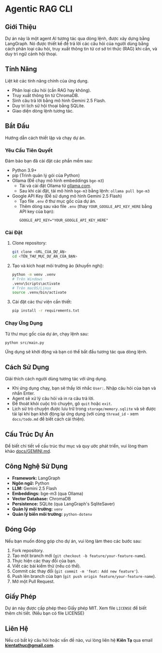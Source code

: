 # Agentic RAG CLI

## Giới Thiệu
Dự án này là một agent AI tương tác qua dòng lệnh, được xây dựng bằng LangGraph. Nó được thiết kế để trả lời các câu hỏi của người dùng bằng cách phân loại câu hỏi, truy xuất thông tin từ cơ sở tri thức (RAG) khi cần, và duy trì ngữ cảnh hội thoại.

## Tính Năng
Liệt kê các tính năng chính của ứng dụng.

*   Phân loại câu hỏi (cần RAG hay không).
*   Truy xuất thông tin từ ChromaDB.
*   Sinh câu trả lời bằng mô hình Gemini 2.5 Flash.
*   Duy trì lịch sử hội thoại bằng SQLite.
*   Giao diện dòng lệnh tương tác.

## Bắt Đầu
Hướng dẫn cách thiết lập và chạy dự án.

### Yêu Cầu Tiên Quyết
Đảm bảo bạn đã cài đặt các phần mềm sau:

*   Python 3.9+
*   pip (Trình quản lý gói của Python)
*   Ollama (Để chạy mô hình embeddings `bge-m3`)
    *   Tải và cài đặt Ollama từ [ollama.com](https://ollama.com).
    *   Sau khi cài đặt, tải mô hình `bge-m3` bằng lệnh: `ollama pull bge-m3`
*   Google API Key (Để sử dụng mô hình Gemini 2.5 Flash)
    *   Tạo file `.env` ở thư mục gốc của dự án.
    *   Thêm dòng sau vào file `.env` (thay `YOUR_GOOGLE_API_KEY_HERE` bằng API key của bạn):
        ```
        GOOGLE_API_KEY="YOUR_GOOGLE_API_KEY_HERE"
        ```

### Cài Đặt
1.  Clone repository:
    ```bash
    git clone <URL_CỦA_DỰ_ÁN>
    cd <TÊN_THƯ_MỤC_DỰ_ÁN_CỦA_BẠN>
    ```
2.  Tạo và kích hoạt môi trường ảo (khuyến nghị):
    ```bash
    python -m venv .venv
    # Trên Windows
    .venv\Scripts\activate
    # Trên macOS/Linux
    source .venv/bin/activate
    ```
3.  Cài đặt các thư viện cần thiết:
    ```bash
    pip install -r requirements.txt
    ```

### Chạy Ứng Dụng
Từ thư mục gốc của dự án, chạy lệnh sau:
```bash
python src/main.py
```
Ứng dụng sẽ khởi động và bạn có thể bắt đầu tương tác qua dòng lệnh.

## Cách Sử Dụng
Giải thích cách người dùng tương tác với ứng dụng.

*   Khi ứng dụng chạy, bạn sẽ thấy lời nhắc `User:`. Nhập câu hỏi của bạn và nhấn Enter.
*   Agent sẽ xử lý câu hỏi và in ra câu trả lời.
*   Để thoát khỏi cuộc trò chuyện, gõ `quit` hoặc `exit`.
*   Lịch sử trò chuyện được lưu trữ trong `storage/memory.sqlite` và sẽ được tải lại khi bạn khởi động lại ứng dụng (với cùng `thread_id` - xem `docs/todo.md` để biết cách cải thiện).

## Cấu Trúc Dự Án
Để biết chi tiết về cấu trúc thư mục và quy ước phát triển, vui lòng tham khảo [docs/GEMINI.md](docs/GEMINI.md).

## Công Nghệ Sử Dụng
*   **Framework:** LangGraph
*   **Ngôn ngữ:** Python
*   **LLM:** Gemini 2.5 Flash
*   **Embeddings:** bge-m3 (qua Ollama)
*   **Vector Database:** ChromaDB
*   **Persistence:** SQLite (qua LangGraph's SqliteSaver)
*   **Quản lý môi trường:** `venv`
*   **Quản lý biến môi trường:** `python-dotenv`

## Đóng Góp
Nếu bạn muốn đóng góp cho dự án, vui lòng làm theo các bước sau:

1.  Fork repository.
2.  Tạo một branch mới (`git checkout -b feature/your-feature-name`).
3.  Thực hiện các thay đổi của bạn.
4.  Viết các bài kiểm thử (nếu có thể).
5.  Commit các thay đổi (`git commit -m 'feat: Add new feature'`).
6.  Push lên branch của bạn (`git push origin feature/your-feature-name`).
7.  Mở một Pull Request.

## Giấy Phép
Dự án này được cấp phép theo Giấy phép MIT. Xem file `LICENSE` để biết thêm chi tiết. (Nếu bạn có file LICENSE)

## Liên Hệ
Nếu có bất kỳ câu hỏi hoặc vấn đề nào, vui lòng liên hệ **Kiên Tạ** qua email **kientathuc@gmail.com**.
